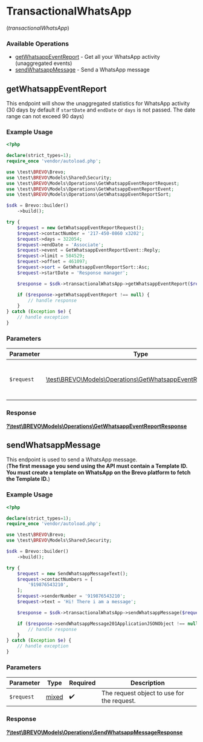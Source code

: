 # TransactionalWhatsApp
(*transactionalWhatsApp*)

### Available Operations

* [getWhatsappEventReport](#getwhatsappeventreport) - Get all your WhatsApp activity (unaggregated events)
* [sendWhatsappMessage](#sendwhatsappmessage) - Send a WhatsApp message

## getWhatsappEventReport

This endpoint will show the unaggregated statistics for WhatsApp activity (30 days by default if `startDate` and `endDate` or `days` is not passed. The date range can not exceed 90 days)

### Example Usage

```php
<?php

declare(strict_types=1);
require_once 'vendor/autoload.php';

use \test\BREVO\Brevo;
use \test\BREVO\Models\Shared\Security;
use \test\BREVO\Models\Operations\GetWhatsappEventReportRequest;
use \test\BREVO\Models\Operations\GetWhatsappEventReportEvent;
use \test\BREVO\Models\Operations\GetWhatsappEventReportSort;

$sdk = Brevo::builder()
    ->build();

try {
    $request = new GetWhatsappEventReportRequest();
    $request->contactNumber = '217-450-0860 x3202';
    $request->days = 322054;
    $request->endDate = 'Associate';
    $request->event = GetWhatsappEventReportEvent::Reply;
    $request->limit = 584529;
    $request->offset = 461097;
    $request->sort = GetWhatsappEventReportSort::Asc;
    $request->startDate = 'Response manager';

    $response = $sdk->transactionalWhatsApp->getWhatsappEventReport($request);

    if ($response->getWhatsappEventReport !== null) {
        // handle response
    }
} catch (Exception $e) {
    // handle exception
}
```

### Parameters

| Parameter                                                                                                               | Type                                                                                                                    | Required                                                                                                                | Description                                                                                                             |
| ----------------------------------------------------------------------------------------------------------------------- | ----------------------------------------------------------------------------------------------------------------------- | ----------------------------------------------------------------------------------------------------------------------- | ----------------------------------------------------------------------------------------------------------------------- |
| `$request`                                                                                                              | [\test\BREVO\Models\Operations\GetWhatsappEventReportRequest](../../models/operations/GetWhatsappEventReportRequest.md) | :heavy_check_mark:                                                                                                      | The request object to use for the request.                                                                              |


### Response

**[?\test\BREVO\Models\Operations\GetWhatsappEventReportResponse](../../models/operations/GetWhatsappEventReportResponse.md)**


## sendWhatsappMessage

This endpoint is used to send a WhatsApp message. <br/>(**The first message you send using the API must contain a Template ID. You must create a template on WhatsApp on the Brevo platform to fetch the Template ID.**)

### Example Usage

```php
<?php

declare(strict_types=1);
require_once 'vendor/autoload.php';

use \test\BREVO\Brevo;
use \test\BREVO\Models\Shared\Security;

$sdk = Brevo::builder()
    ->build();

try {
    $request = new SendWhatsappMessageText();
    $request->contactNumbers = [
        '919876543210',
    ];
    $request->senderNumber = '919876543210';
    $request->text = 'Hi! There i am a message';

    $response = $sdk->transactionalWhatsApp->sendWhatsappMessage($request);

    if ($response->sendWhatsappMessage201ApplicationJSONObject !== null) {
        // handle response
    }
} catch (Exception $e) {
    // handle exception
}
```

### Parameters

| Parameter                                  | Type                                       | Required                                   | Description                                |
| ------------------------------------------ | ------------------------------------------ | ------------------------------------------ | ------------------------------------------ |
| `$request`                                 | [mixed](../../models//.md)                 | :heavy_check_mark:                         | The request object to use for the request. |


### Response

**[?\test\BREVO\Models\Operations\SendWhatsappMessageResponse](../../models/operations/SendWhatsappMessageResponse.md)**

